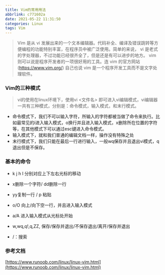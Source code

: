 ```yaml
---
title: Vim的常用用法
abbrlink: c771602a
date: 2021-05-22 11:31:50
categories: Linux
tags: Vim
---
```


> Vim 是从 vi 发展出来的一个文本编辑器。代码补全、编译及错误跳转等方便编程的功能特别丰富，在程序员中被广泛使用。简单的来说， vi 是老式的字处理器，不过功能已经很齐全了，但是还是有可以进步的地方。 vim 则可以说是程序开发者的一项很好用的工具。连 vim 的官方网站 (https://www.vim.org/) 自己也说 vim 是一个程序开发工具而不是文字处理软件。

<!-- more -->

### Vim的三种模式

> vi的使用在linux环境下，使用vi <文件名> 即可进入vi编辑模式，vi编辑器一共有三种模式，分别是：命令模式，输入模式，和末行模式。

- 命令模式下，我们不可以输入字符，所输入的字符都被当做了命令来执行。比如最常见的i进入输入模式，o换行并且进入输入模式，x删除所在位置的字符等，在其他模式下可以通过esc键进入命令模式。
- 输入模式下，就和我们普通的编辑文档一样，操作没有特殊之处
- 末行模式下，我们只能在最后一行进行输入，一般wq保存并且退出vi模式，q退出但是不保存。

### 基本的命令

- k j h l 分别对应上下左右光标的移动
- x删除一个字符/ dd删除一行
- yy复制一行 / p 粘贴
- o/O 向上/向下空一行，并且进入输入模式
- a/A 进入输入模式从光标处开始
- w,wq,q!,q,ZZ, 保存/保存并退出/不保存退出/离开/保存并退出

- /：搜索

### 参考文档

[https://www.runoob.com/linux/linux-vim.html](https://www.runoob.com/linux/linux-vim.html)
